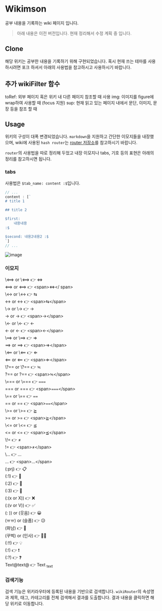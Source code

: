 # Wikimson

공부 내용을 기록하는 wiki 페이지 입니다.

> 아래 내용은 이전 버전입니다. 현재 정리해서 수정 계획 중 입니다.

## Clone

해당 위키는 공부한 내용을 기록하기 위해 구현되었습니다. 혹시 현재 쓰는 테마를 사용하시려면 포크 하셔서 아래의 사용법을 참고하시고 사용하시기 바랍니다.

## 추가 wikiFilter 함수

toRef: 외부 페이지 혹은 위키 내 다른 페이지 참조할 때 사용
img: 이미지를 figure에 wrap하여 사용할 때 (focus 지원)
sup: 현재 읽고 있는 페이지 내에서 문단, 이미지, 문장 등을 참조 할 때

## Usage

위키의 구성이 대폭 변경되었습니다. `markdown`을 지원하고 간단한 이모지들을 내장했으며, wiki에 사용된 `hash router`는 [router 저장소](https://github.com/kkn1125/router)를 참고하시기 바랍니다.

`router`의 사용법을 따로 정리해 두었고 내장 이모지나 tabs, 기호 등의 표현은 아래의 정리를 참고하시면 됩니다.

### tabs

사용법은 `$tab_name: content :$`입니다.

```js
// ...
content : [`
# title 1

## title 2

$first:
    내용내용
:$

$second: 내용2내용2 :$
`]
// ...
```

![image](https://user-images.githubusercontent.com/71887242/158804503-b60debfd-9c2d-4039-a34f-dbc52c78a2cc.png)

### 이모지

\\\<\=\=\> or \\&lt;\=\=&gt; 👉 &DoubleLeftRightArrow;  
\<\=\=\> or &lt;\=\=&gt; 👉 <span&gt;&DoubleLeftRightArrow;</  span&gt;  
\\\<\-\> or \\&lt;\-&gt; 👉 &LeftArrowRightArrow;  
\<\-\> or &lt;\-&gt; 👉 <span&gt;&LeftArrowRightArrow;</span&gt;  
\\\-\> or \\\-&gt; 👉 &#8594;  
\-\> or \-&gt; 👉 <span&gt;&#8594;</span&gt;  
\\\<\- or \\&lt;\- 👉 &#8592;  
\<\- or &lt;\- 👉 <span&gt;&#8592;</span&gt;  
\\\=\=\> or \\\=\=&gt; 👉 &Rightarrow;  
\=\=\> or \=\=&gt; 👉 <span&gt;&Rightarrow;</span&gt;  
\\\<\=\= or \\&lt;\=\= 👉 &Leftarrow;  
\<\=\= or &lt;\=\= 👉 <span&gt;&Leftarrow;</span&gt;  
\\\?\=\= or \\\?\=\= 👉 ≒  
\?\=\= or \?\=\= 👉 <span&gt;≒</span&gt;  
\\\=\=\= or \\\=\=\= 👉 ⩶  
\=\=\= or \=\=\= 👉 <span&gt;⩶</span&gt;  
\\\=\= or \\\=\= 👉 ⩵  
\=\= or \=\= 👉 <span&gt;⩵</span&gt;  
\\\>\= or \\&gt;\= 👉 ⪴  
\>\= or &gt;\= 👉 <span&gt;⪴</span&gt;  
\\\<\= or \\&lt;\= 👉 ⪳  
\<\= or &lt;\= 👉 <span&gt;⪳</span&gt;  
\\\!\= 👉 ≠  
\!\= 👉 <span&gt;≠</span&gt;  
\\\.\.\. 👉 …  
\.\.\. 👉 <span&gt;…</span&gt;  
(:prj) 👉 📋  
(:1) 👉 🥇  
(:2) 👉 🥈  
(:3) 👉 🥉  
(:(x or X)) 👉 ❌  
(:(v or V)) 👉 ✅  
(: )) or (웃음) 👉 😀  
(ㅠㅠ) or (슬픔) 👉 😥  
(화남) 👉 😤  
(꾸벅) or (인사) 👉 🙇‍♂️  
(:!!) 👉 💡  
(:!) 👉 ❗  
(:?) 👉 ❓  
Text@text@ 👉 Text <sub>text</sub>

### 검색기능

검색 기능은 위키라우터에 등록된 내용을 기반으로 검색합니다. `wikiRouter`의 속성명과 제목, 태그, 카테고리를 전체 검색해서 결과를 도출합니다. 결과 내용을 클릭하면 해당 위키로 이동합니다.